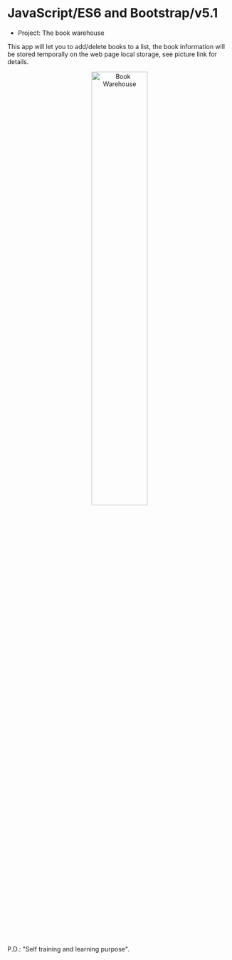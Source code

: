 # JavaScript/ES6 and Bootstrap/v5.1 

- Project: The book warehouse

This app will let you to add/delete books to a list, the book information will be stored temporally on the  web page local storage, see picture link for details.
 
<p align ="center">
  <img src="https://w3zeblamf.github.io/book-warehouse/img/book-warehouse.png" width="50%" height="50%" title="Book Warehouse" alt="Book Warehouse">
</p>


 P.D.: "Self training and learning purpose".


